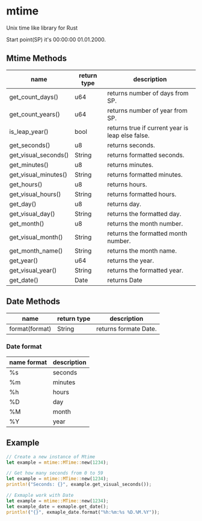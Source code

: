 # mtime

Unix time like library for Rust

Start point(SP) it's 00:00:00 01.01.2000.

## Mtime Methods

| name                 | return type | description                                      |
|----------------------|-------------|--------------------------------------------------|
| get_count_days()     | u64         | returns number of days from SP.                  |
| get_count_years()    | u64         | returns number of year from SP.                  |
| is_leap_year()       | bool        | returns true if current year is leap else false. |
| get_seconds()        | u8          | returns seconds.                                 |
| get_visual_seconds() | String      | returns formatted seconds.                       |
| get_minutes()        | u8          | returns minutes.                                 |
| get_visual_minutes() | String      | returns formatted minutes.                       |
| get_hours()          | u8          | returns hours.                                   |
| get_visual_hours()   | String      | returns formatted hours.                         |
| get_day()            | u8          | returns day.                                     |
| get_visual_day()     | String      | returns the formatted day.                       |
| get_month()          | u8          | returns the month number.                        |
| get_visual_month()   | String      | returns the formatted month number.              |
| get_month_name()     | String      | returns the month name.                          |
| get_year()           | u64         | returns the year.                                |
| get_visual_year()    | String      | returns the formatted year.                      |
| get_date()           | Date        | returns Date                                     |

## Date Methods

| name                 | return type | description                                      |
|----------------------|-------------|--------------------------------------------------|
| format(format)       | String      | returns formate Date.                            |

### Date format

| name format          | description |
|----------------------|-------------|
| %s                   | seconds     |
| %m                   | minutes     |
| %h                   | hours       |
| %D                   | day         |
| %M                   | month       |
| %Y                   | year        |

## Example

```rust
// Create a new instance of Mtime
let example = mtime::MTime::new(1234);
```

```rust
// Get how many seconds from 0 to 59
let example = mtime::MTime::new(1234);
println!("Seconds: {}", example.get_visual_seconds());
```

```rust
// Exmaple work with Date
let example = mtime::MTime::new(1234); 
let example_date = exmaple.get_date(); 
println!("{}", exmaple_date.format("%h:%m:%s %D.%M.%Y")); 
```
